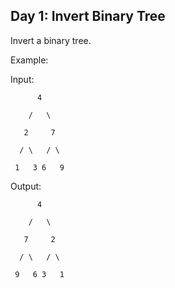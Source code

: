## Day 1: Invert Binary Tree

Invert a binary tree.

Example:

Input:

          4
          
        /   \
        
       2     7
       
      / \   / \
      
     1   3 6   9
Output:

          4
          
        /   \
        
       7     2
       
      / \   / \
      
     9   6 3   1
